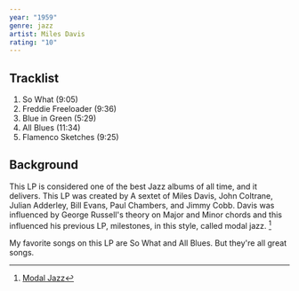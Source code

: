 ```yaml
---
year: "1959"
genre: jazz
artist: Miles Davis
rating: "10"
---
```

## Tracklist

1. So What (9:05)
2. Freddie Freeloader (9:36)
3. Blue in Green (5:29)
4. All Blues (11:34)
5. Flamenco Sketches (9:25)

## Background

This LP is considered one of the best Jazz albums of all time, and it delivers. This LP was created by A sextet of Miles Davis, John Coltrane, Julian Adderley, Bill Evans, Paul Chambers, and Jimmy Cobb. Davis was influenced by George Russell's theory on Major and Minor chords and this influenced his previous LP, milestones, in this style, called modal jazz. [^1]

My favorite songs on this LP are So What and All Blues. But they're all great songs.

[^1]: [Modal Jazz](https://en.wikipedia.org/wiki/Modal_jazz)